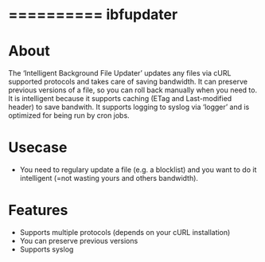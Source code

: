 ==========
ibfupdater
==========

About
=====

The ‘Intelligent Background File Updater’ updates any files via cURL supported protocols and takes care of saving bandwidth. It can preserve previous versions of a file, so you can roll back manually when you need to. It is intelligent because it supports caching (ETag and Last-modified header) to save bandwith. It supports logging to syslog via ‘logger’ and is optimized for being run by cron jobs.


Usecase
=======

* You need to regulary update a file (e.g. a blocklist) and you want to do it intelligent (=not wasting yours and others bandwidth).


Features
========

* Supports multiple protocols (depends on your cURL installation)
* You can preserve previous versions
* Supports syslog
